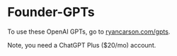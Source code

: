 # Founder-GPTs

To use these OpenAI GPTs, go to [ryancarson.com/gpts](https://www.ryancarson.com/gpts).

Note, you need a ChatGPT Plus ($20/mo) account.
